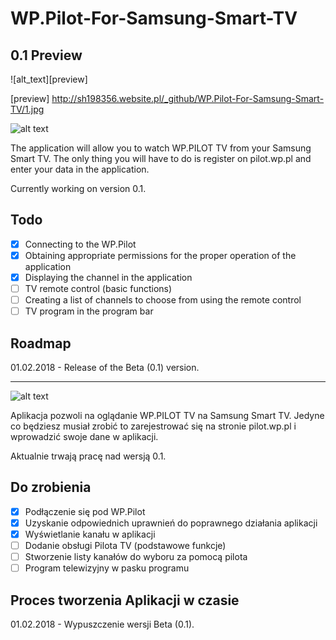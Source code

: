 # WP.Pilot-For-Samsung-Smart-TV
## 0.1 Preview
![alt_text][preview]

[preview] http://sh198356.website.pl/_github/WP.Pilot-For-Samsung-Smart-TV/1.jpg

![alt text][en]

[en]: https://cdn2.iconfinder.com/data/icons/flags/flags/48/united-kingdom-great-britain.png "EN"
The application will allow you to watch WP.PILOT TV from your Samsung Smart TV.
The only thing you will have to do is register on pilot.wp.pl and enter your data in the application.

Currently working on version 0.1.

## Todo
- [x] Connecting to the WP.Pilot
- [x] Obtaining appropriate permissions for the proper operation of the application
- [x] Displaying the channel in the application
- [ ] TV remote control (basic functions)
- [ ] Creating a list of channels to choose from using the remote control
- [ ] TV program in the program bar

## Roadmap
01.02.2018 - Release of the Beta (0.1) version.
___
![alt text][pl]

[pl]: https://cdn2.iconfinder.com/data/icons/flags_gosquared/48/Poland.png "PL"
Aplikacja pozwoli na oglądanie WP.PILOT TV na Samsung Smart TV. 
Jedyne co będziesz musiał zrobić to zarejestrować się na stronie pilot.wp.pl i wprowadzić swoje dane w aplikacji.

Aktualnie trwają pracę nad wersją 0.1.

## Do zrobienia 
- [x] Podłączenie się pod WP.Pilot
- [x] Uzyskanie odpowiednich uprawnień do poprawnego działania aplikacji
- [x] Wyświetlanie kanału w aplikacji
- [ ] Dodanie obsługi Pilota TV (podstawowe funkcje)
- [ ] Stworzenie listy kanałów do wyboru za pomocą pilota 
- [ ] Program telewizyjny w pasku programu

## Proces tworzenia Aplikacji w czasie
01.02.2018 - Wypuszczenie wersji Beta (0.1).
